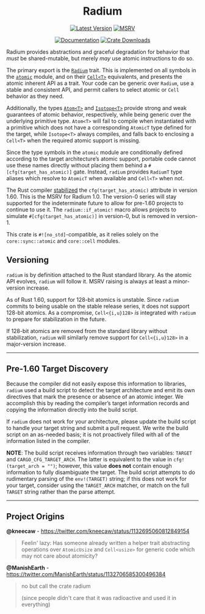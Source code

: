 <div style="text-align: center;" align="center">

# Radium

[![Latest Version][version_img]][crate_link]
[![MSRV][msrv_img]][crate_link]

[![Documentation][docs_img]][docs_link]
[![Crate Downloads][downloads_img]][crate_link]

</div>

Radium provides abstractions and graceful degradation for behavior that *must*
be shared-mutable, but merely *may* use atomic instructions to do so.

The primary export is the [`Radium`] trait. This is implemented on all symbols
in the [`atomic`] module, and on their [`Cell<T>`] equivalents, and presents the
atomic inherent API as a trait. Your code can be generic over `Radium`, use a
stable and consistent API, and permit callers to select atomic or `Cell`
behavior as they need.

Additionally, the types [`Atom<T>`] and [`Isotope<T>`] provide strong and weak
guarantees of atomic behavior, respectively, while being generic over the
underlying primitive type. `Atom<T>` will fail to compile when instantiated with
a primitive which does not have a corresponding `AtomicT` type defined for the
target, while `Isotope<T>` always compiles, and falls back to enclosing a
`Cell<T>` when the required atomic support is missing.

Since the type symbols in the `atomic` module are conditionally defined
according to the target architecture’s atomic support, portable code cannot use
these names directly without placing them behind a `#[cfg(target_has_atomic)]`
gate. Instead, `radium` provides `RadiumT` type aliases which resolve to
`AtomicT` when available and `Cell<T>` when not.

The Rust compiler [stabilized] the `cfg(target_has_atomic)` attribute in version
1.60. This is the MSRV for Radium 1.0. The version-0 series will stay supported
for the indeterminate future to allow for pre-1.60 projects to continue to use
it. The `radium::if_atomic!` macro allows projects to simulate
`#[cfg(target_has_atomic)]` in version-0, but is removed in version-1.

This crate is `#![no_std]`-compatible, as it relies solely on the
`core::sync::atomic` and `core::cell` modules.

## Versioning

`radium` is by definition attached to the Rust standard library. As the atomic
API evolves, `radium` will follow it. MSRV raising is always at least a
minor-version increase.

As of Rust 1.60, support for 128-bit atomics is unstable. Since `radium` commits
to being usable on the stable release series, it does not support 128-bit
atomics. As a compromise, `Cell<{i,u}128>` *is* integrated with `radium` to
prepare for stabilization in the future.

If 128-bit atomics are removed from the standard library without stabilization,
`radium` will similarly remove support for `Cell<{i,u}128>` in a major-version
increase.

----

## Pre-1.60 Target Discovery

Because the compiler did not easily expose this information to libraries,
`radium` used a build script to detect the target architecture and emit its own
directives that mark the presence or absence of an atomic integer. We accomplish
this by reading the compiler’s target information records and copying the
information directly into the build script.

If `radium` does not work for your architecture, please update the build script
to handle your target string and submit a pull request. We write the build
script on an as-needed basis; it is not proactively filled with all of the
information listed in the compiler.

**NOTE**: The build script receives information through two variables: `TARGET`
and `CARGO_CFG_TARGET_ARCH`. The latter is equivalent to the value in
`cfg!(target_arch = "")`; however, this value **does not** contain enough
information to fully disambiguate the target. The build script attempts to do
rudimentary parsing of the `env!(TARGET)` string; if this does not work for your
target, consider using the `TARGET_ARCH` matcher, or match on the full `TARGET`
string rather than the parse attempt.

----

## Project Origins

**@kneecaw** - <https://twitter.com/kneecaw/status/1132695060812849154>
> Feelin' lazy: Has someone already written a helper trait abstracting
> operations over `AtomicUsize` and `Cell<usize>` for generic code which may
> not care about atomicity?

**@ManishEarth** - <https://twitter.com/ManishEarth/status/1132706585300496384>
> no but call the crate radium
>
> (since people didn't care that it was radioactive and used it in everything)

<!-- Badges -->
[crate_link]: https://crates.io/crates/raidum "Crates.io package"
[docs_img]: https://img.shields.io/docsrs/radium/latest.svg?style=for-the-badge "Radium documentation badge"
[docs_link]: https://docs.rs/radium "Radium documentation"
[downloads_img]: https://img.shields.io/crates/dv/radium.svg?style=for-the-badge "Crate downloads"
[msrv_img]: https://img.shields.io/badge/MSRV-1.60-f46623?style=for-the-badge&logo=rust "Minimum Supported Rust Version: 1.60"
[version_img]: https://img.shields.io/crates/v/radium?color=f46623&style=for-the-badge "Radium version badge"

<!-- Documentation -->
[`Atom<T>`]: https://docs.rs/radium/latest/radium/types/struct.Atom.html
[`Cell<T>`]: https://doc.rust-lang.org/core/cell/struct.Cell.html
[`Isotope<T>`]: https://docs.rs/radium/latest/radium/types/struct.Isotope.html
[`Radium`]: https://docs.rs/radium/latest/radium/trait.Radium.html
[`atomic`]: https://doc.rust-lang.org/core/sync/atomic

<!-- External links -->
[stabilized]: https://github.com/rust-lang/rust/blob/master/RELEASES.md#version-1600-2022-04-07
